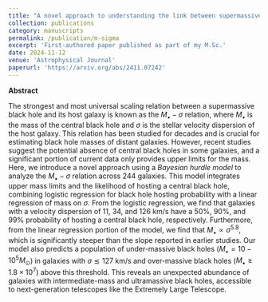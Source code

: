 ```yaml
---
title: "A novel approach to understanding the link between supermassive black holes and host galaxies"
collection: publications
category: manuscripts
permalink: /publication/m-sigma
excerpt: 'First-authored paper published as part of my M.Sc.'
date: 2024-11-12
venue: 'Astrophysical Journal'
paperurl: 'https://arxiv.org/abs/2411.07242'
---
```


**Abstract**

The strongest and most universal scaling relation between a supermassive black hole and its host galaxy is known as the $M_\bullet-\sigma$ relation, where $M_\bullet$ is the mass of the central black hole and $\sigma$ is the stellar velocity dispersion of the host galaxy. This relation has been studied for decades and is crucial for estimating black hole masses of distant galaxies. However, recent studies suggest the potential absence of central black holes in some galaxies, and a significant portion of current data only provides upper limits for the mass. Here, we introduce a novel approach using a *Bayesian hurdle model* to analyze the $M_\bullet-\sigma$ relation across 244 galaxies. This model integrates upper mass limits and the likelihood of hosting a central black hole, combining logistic regression for black hole hosting probability with a linear regression of mass on $\sigma$. From the logistic regression, we find that galaxies with a velocity dispersion of 11, 34, and 126 km/s have a 50%, 90%, and 99% probability of hosting a central black hole, respectively. Furthermore, from the linear regression portion of the model, we find that $M_\bullet \propto \sigma^{5.8}$, which is significantly steeper than the slope reported in earlier studies. Our model also predicts a population of under-massive black holes ($M_\bullet = 10-10^5 M_\odot$) in galaxies with $\sigma \lesssim 127$ km/s and over-massive black holes ($M_\bullet \geq 1.8 \times 10^7$) above this threshold. This reveals an unexpected abundance of galaxies with intermediate-mass and ultramassive black holes, accessible to next-generation telescopes like the Extremely Large Telescope.
